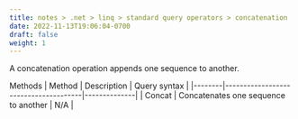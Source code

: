 ```yaml
---
title: notes > .net > linq > standard query operators > concatenation
date: 2022-11-13T19:06:04-0700
draft: false
weight: 1
---
```

A concatenation operation appends one sequence to another.

Methods
| Method | Description                          | Query syntax |
|--------|--------------------------------------|--------------|
| Concat | Concatenates one sequence to another | N/A          |
